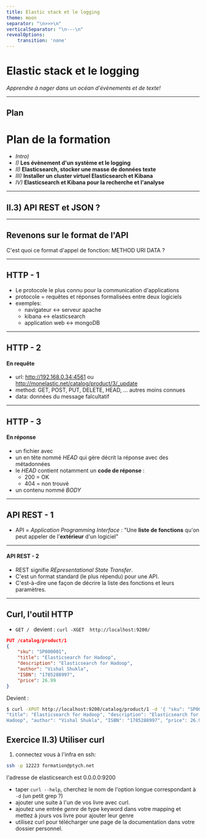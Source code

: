 ```yaml
---
title: Elastic stack et le logging
theme: moon
separator: "\n>>>\n"
verticalSeparator: "\n---\n"
revealOptions:
    transition: 'none'
---
```


# Elastic stack et le logging
*Apprendre à nager dans un océan d'évènements et de texte!*

---

## Plan 

# Plan de la formation

- *Intro)*
- *I)* **Les évènement d'un système et le logging**
- *II)* **Elasticsearch, stocker une masse de données texte**
- *III)* **Installer un cluster virtuel Elasticsearch et Kibana**
- *IV)* **Elasticsearch et Kibana pour la recherche et l'analyse**

---

## II.3) API REST et JSON ?

---

## Revenons sur le format de l'API

C'est quoi ce format d'appel de fonction:
METHOD URI DATA ?

---

## HTTP - 1

- Le protocole le plus connu pour la communication d'applications
- protocole = requêtes et réponses formalisées entre deux logiciels
- exemples:
    - navigateur <-> serveur apache
    - kibana <-> elasticsearch
    - application web <-> mongoDB

---

## HTTP - 2

#### En requête
- url: http://192.168.0.34:4561 ou http://monelastic.net/catalog/product/3/_update
- method: GET, POST, PUT, DELETE, HEAD, ... autres moins connues
- data: données du message falcultatif

---

## HTTP - 3

#### En réponse
- un fichier avec
 - un en tête nommé *HEAD* qui gère décrit la réponse  avec des métadonnées
 - le *HEAD* contient notamment un **code de réponse** :
   - 200 = OK
   - 404 = non trouvé
 - un contenu nommé *BODY*

---

## API REST - 1

- API = *Application Programming Interface* :
"Une **liste de fonctions** qu'on peut appeler de l'**extérieur** d'un logiciel"

---

#### API REST - 2

- REST signifie *REpresentational State Transfer*.
- C'est un format standard (le plus répendu) pour une API.
- C'est-à-dire une façon de décrire la liste des fonctions et leurs paramètres.

---

## Curl, l'outil HTTP

- `GET / ` devient : `curl -XGET  http://localhost:9200/`

```json
PUT /catalog/product/1
{
    "sku": "SP000001",
    "title": "Elasticsearch for Hadoop",
    "description": "Elasticsearch for Hadoop",
    "author": "Vishal Shukla",
    "ISBN": "1785288997",
    "price": 26.99
}
```
Devient :
```bash
$ curl -XPUT http://localhost:9200/catalog/product/1 -d '{ "sku": "SP000001",
"title": "Elasticsearch for Hadoop", "description": "Elasticsearch for
Hadoop", "author": "Vishal Shukla", "ISBN": "1785288997", "price": 26.99}'
```

>>>



## Exercice II.3) Utiliser curl

1. connectez vous à l'infra en ssh:
```bash
ssh -p 12223 formation@ptych.net
```
l'adresse de elasticsearch est 0.0.0.0:9200

- taper `curl --help`, cherchez le nom de l'option longue correspondant à `-d` (un petit grep ?)
- ajouter une suite à l'un de vos livre avec curl.
- ajoutez une entrée *genre* de type keyword dans votre mapping et mettez à jours vos livre pour ajouter leur genre
- utilisez curl pour télécharger une page de la documentation dans votre dossier personnel.

>>>

